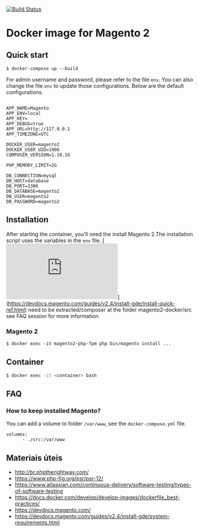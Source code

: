 [![Build Status](https://travis-ci.com/rsurfings/magento2-docker.svg?branch=master)](https://travis-ci.org//rsurfings/magento2-docker)

# Docker image for Magento 2

## Quick start
~~~
$ docker-compose up --build
~~~

For admin username and password, please refer to the file `env`. You can also change the file `env` to update those configurations. Below are the default configurations.

~~~

APP_NAME=Magento
APP_ENV=local
APP_KEY=
APP_DEBUG=true
APP_URL=http://127.0.0.1
APP_TIMEZONE=UTC

DOCKER_USER=magento2
DOCKER_USER_UID=1000
COMPOSER_VERSION=1.10.16

PHP_MEMORY_LIMIT=2G

DB_CONNECTION=mysql
DB_HOST=database
DB_PORT=3306
DB_DATABASE=magento2
DB_USER=magento2
DB_PASSWORD=magento2

~~~

## Installation

After starting the container, you'll need the install Magento 2.The installation script uses the variables in the `env` file.
[![Magento Installation](https://devdocs.magento.com/guides/v2.4/install-gde/install-quick-ref.html)] (https://devdocs.magento.com/guides/v2.4/install-gde/install-quick-ref.html) need to be extracted/composer at the folder magento2-docker/src see FAQ session for more information.

### Magento 2

~~~
$ docker exec -it magento2-php-fpm php bin/magento install ...
~~~

## Container
```bash
$ docker exec -it <container> bash
```

## FAQ

### How to keep installed Magento?

You can add a volume to folder `/var/www`, see the `docker-compose.yml` file.

```
volumes:
      - ./src:/var/www
```

## Materiais úteis
- http://br.phptherightway.com/
- https://www.php-fig.org/psr/psr-12/
- https://www.atlassian.com/continuous-delivery/software-testing/types-of-software-testing
- https://docs.docker.com/develop/develop-images/dockerfile_best-practices/
- https://devdocs.magento.com/
- https://devdocs.magento.com/guides/v2.4/install-gde/system-requirements.html